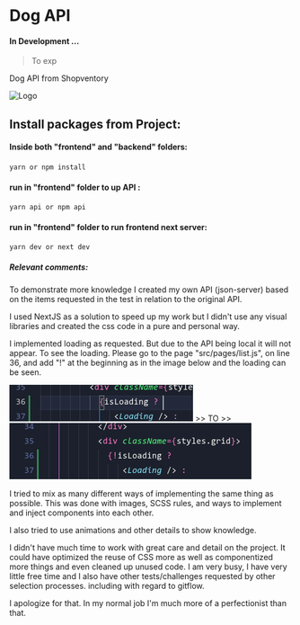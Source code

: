 # Dog API

#### In Development ...

> To exp

Dog API from Shopventory 

![Logo](/frontend/public/images/dog_love_open.gif)
## Install packages from Project:
#### Inside both "frontend" and "backend" folders:
```
yarn or npm install
```
#### run in "frontend" folder to up API :
```
yarn api or npm api
```

#### run in "frontend" folder to run frontend next server:
```
yarn dev or next dev
```

##### Relevant comments:

To demonstrate more knowledge I created my own API (json-server) based on the items requested in the test in relation to the original API.

I used NextJS as a solution to speed up my work but I didn't use any visual libraries and created the css code in a pure and personal way.

I implemented loading as requested. But due to the API being local it will not appear. To see the loading. Please go to the page "src/pages/list.js", on line 36, and add "!" at the beginning as in the image below and the loading can be seen.

![Logo](/frontend/public/images/loading.png)  >> TO >> ![Logo](/frontend/public/images/notloading.png)

I tried to mix as many different ways of implementing the same thing as possible. This was done with images, SCSS rules, and ways to implement and inject components into each other.

I also tried to use animations and other details to show knowledge.

I didn't have much time to work with great care and detail on the project. It could have optimized the reuse of CSS more as well as componentized more things and even cleaned up unused code. I am very busy, I have very little free time and I also have other tests/challenges requested by other selection processes. including with regard to gitflow.

I apologize for that. In my normal job I'm much more of a perfectionist than that.
